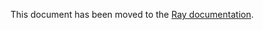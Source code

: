 This document has been moved to the [Ray documentation](https://docs.ray.io/en/master/cluster/kubernetes/user-guides/pod-command.html#kuberay-pod-command).
